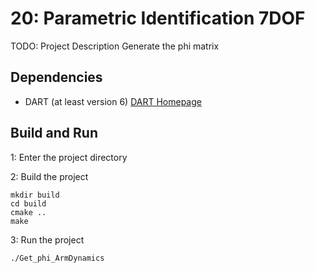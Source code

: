 # 20: Parametric Identification 7DOF
TODO: Project Description
Generate the phi matrix

## Dependencies
- DART (at least version 6) [DART Homepage](https://dartsim.github.io)

## Build and Run
1: Enter the project directory

2: Build the project

    mkdir build
    cd build
    cmake ..
    make

3: Run the project

    ./Get_phi_ArmDynamics
